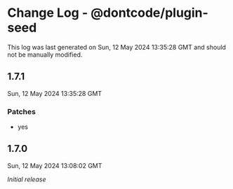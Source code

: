 # Change Log - @dontcode/plugin-seed

This log was last generated on Sun, 12 May 2024 13:35:28 GMT and should not be manually modified.

## 1.7.1
Sun, 12 May 2024 13:35:28 GMT

### Patches

- yes

## 1.7.0
Sun, 12 May 2024 13:08:02 GMT

_Initial release_

